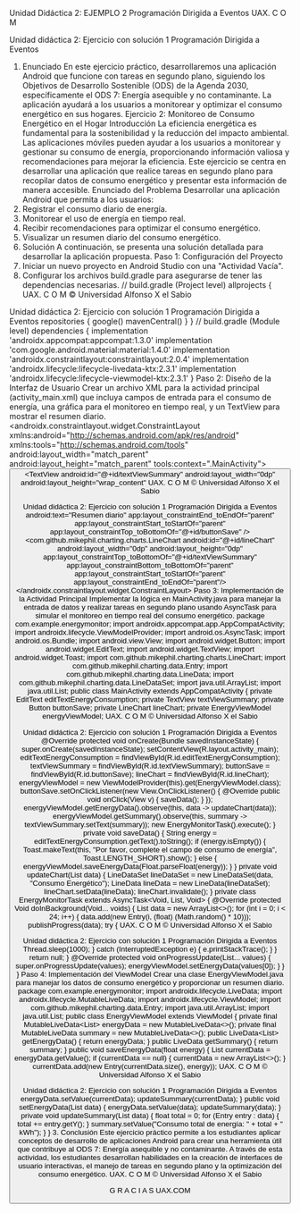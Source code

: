 Unidad Didáctica 2:
EJEMPLO 2
Programación Dirigida a Eventos
UAX. C O M

Unidad didáctica 2: Ejercicio con solución 1
Programación Dirigida a Eventos
1. Enunciado
En este ejercicio práctico, desarrollaremos una aplicación Android que funcione con tareas en
segundo plano, siguiendo los Objetivos de Desarrollo Sostenible (ODS) de la Agenda 2030,
específicamente el ODS 7: Energía asequible y no contaminante. La aplicación ayudará a los
usuarios a monitorear y optimizar el consumo energético en sus hogares.
Ejercicio 2: Monitoreo de Consumo Energético en el Hogar
Introducción
La eficiencia energética es fundamental para la sostenibilidad y la reducción del impacto
ambiental. Las aplicaciones móviles pueden ayudar a los usuarios a monitorear y gestionar su
consumo de energía, proporcionando información valiosa y recomendaciones para mejorar la
eficiencia. Este ejercicio se centra en desarrollar una aplicación que realice tareas en segundo
plano para recopilar datos de consumo energético y presentar esta información de manera
accesible.
Enunciado del Problema
Desarrollar una aplicación Android que permita a los usuarios:
1. Registrar el consumo diario de energía.
2. Monitorear el uso de energía en tiempo real.
3. Recibir recomendaciones para optimizar el consumo energético.
4. Visualizar un resumen diario del consumo energético.
2. Solución
A continuación, se presenta una solución detallada para desarrollar la aplicación propuesta.
Paso 1: Configuración del Proyecto
1. Iniciar un nuevo proyecto en Android Studio con una "Actividad Vacía".
2. Configurar los archivos build.gradle para asegurarse de tener las dependencias
necesarias.
// build.gradle (Project level)
allprojects {
UAX. C O M
© Universidad Alfonso X el Sabio

Unidad didáctica 2: Ejercicio con solución 1
Programación Dirigida a Eventos
repositories {
google()
mavenCentral()
}
}
// build.gradle (Module level)
dependencies {
implementation 'androidx.appcompat:appcompat:1.3.0'
implementation 'com.google.android.material:material:1.4.0'
implementation 'androidx.constraintlayout:constraintlayout:2.0.4'
implementation 'androidx.lifecycle:lifecycle-livedata-ktx:2.3.1'
implementation 'androidx.lifecycle:lifecycle-viewmodel-ktx:2.3.1'
}
Paso 2: Diseño de la Interfaz de Usuario
Crear un archivo XML para la actividad principal (activity_main.xml) que incluya campos de
entrada para el consumo de energía, una gráfica para el monitoreo en tiempo real, y un TextView
para mostrar el resumen diario.
<androidx.constraintlayout.widget.ConstraintLayout
xmlns:android="http://schemas.android.com/apk/res/android"
xmlns:tools="http://schemas.android.com/tools"
android:layout_width="match_parent"
android:layout_height="match_parent"
tools:context=".MainActivity">
<EditText
android:id="@+id/editTextEnergyConsumption"
android:layout_width="0dp"
android:layout_height="wrap_content"
android:hint="Consumo de energía (kWh)"
android:inputType="numberDecimal"
app:layout_constraintEnd_toEndOf="parent"
app:layout_constraintStart_toStartOf="parent"
app:layout_constraintTop_toTopOf="parent" />
<Button
android:id="@+id/buttonSave"
android:layout_width="wrap_content"
android:layout_height="wrap_content"
android:text="Guardar"
app:layout_constraintEnd_toEndOf="parent"
app:layout_constraintStart_toStartOf="parent"
app:layout_constraintTop_toBottomOf="@+id/editTextEnergyConsumption" />
<TextView
android:id="@+id/textViewSummary"
android:layout_width="0dp"
android:layout_height="wrap_content"
UAX. C O M
© Universidad Alfonso X el Sabio

Unidad didáctica 2: Ejercicio con solución 1
Programación Dirigida a Eventos
android:text="Resumen diario"
app:layout_constraintEnd_toEndOf="parent"
app:layout_constraintStart_toStartOf="parent"
app:layout_constraintTop_toBottomOf="@+id/buttonSave" />
<com.github.mikephil.charting.charts.LineChart
android:id="@+id/lineChart"
android:layout_width="0dp"
android:layout_height="0dp"
app:layout_constraintTop_toBottomOf="@+id/textViewSummary"
app:layout_constraintBottom_toBottomOf="parent"
app:layout_constraintStart_toStartOf="parent"
app:layout_constraintEnd_toEndOf="parent"/>
</androidx.constraintlayout.widget.ConstraintLayout>
Paso 3: Implementación de la Actividad Principal
Implementar la lógica en MainActivity.java para manejar la entrada de datos y realizar tareas en
segundo plano usando AsyncTask para simular el monitoreo en tiempo real del consumo
energético.
package com.example.energymonitor;
import androidx.appcompat.app.AppCompatActivity;
import androidx.lifecycle.ViewModelProvider;
import android.os.AsyncTask;
import android.os.Bundle;
import android.view.View;
import android.widget.Button;
import android.widget.EditText;
import android.widget.TextView;
import android.widget.Toast;
import com.github.mikephil.charting.charts.LineChart;
import com.github.mikephil.charting.data.Entry;
import com.github.mikephil.charting.data.LineData;
import com.github.mikephil.charting.data.LineDataSet;
import java.util.ArrayList;
import java.util.List;
public class MainActivity extends AppCompatActivity {
private EditText editTextEnergyConsumption;
private TextView textViewSummary;
private Button buttonSave;
private LineChart lineChart;
private EnergyViewModel energyViewModel;
UAX. C O M
© Universidad Alfonso X el Sabio

Unidad didáctica 2: Ejercicio con solución 1
Programación Dirigida a Eventos
@Override
protected void onCreate(Bundle savedInstanceState) {
super.onCreate(savedInstanceState);
setContentView(R.layout.activity_main);
editTextEnergyConsumption = findViewById(R.id.editTextEnergyConsumption);
textViewSummary = findViewById(R.id.textViewSummary);
buttonSave = findViewById(R.id.buttonSave);
lineChart = findViewById(R.id.lineChart);
energyViewModel = new ViewModelProvider(this).get(EnergyViewModel.class);
buttonSave.setOnClickListener(new View.OnClickListener() {
@Override
public void onClick(View v) {
saveData();
}
});
energyViewModel.getEnergyData().observe(this, data -> updateChart(data));
energyViewModel.getSummary().observe(this, summary -> textViewSummary.setText(summary));
new EnergyMonitorTask().execute();
}
private void saveData() {
String energy = editTextEnergyConsumption.getText().toString();
if (energy.isEmpty()) {
Toast.makeText(this, "Por favor, complete el campo de consumo de energía",
Toast.LENGTH_SHORT).show();
} else {
energyViewModel.saveEnergyData(Float.parseFloat(energy));
}
}
private void updateChart(List<Entry> data) {
LineDataSet lineDataSet = new LineDataSet(data, "Consumo Energético");
LineData lineData = new LineData(lineDataSet);
lineChart.setData(lineData);
lineChart.invalidate();
}
private class EnergyMonitorTask extends AsyncTask<Void, List<Entry>, Void> {
@Override
protected Void doInBackground(Void... voids) {
List<Entry> data = new ArrayList<>();
for (int i = 0; i < 24; i++) {
data.add(new Entry(i, (float) (Math.random() * 10)));
publishProgress(data);
try {
UAX. C O M
© Universidad Alfonso X el Sabio

Unidad didáctica 2: Ejercicio con solución 1
Programación Dirigida a Eventos
Thread.sleep(1000);
} catch (InterruptedException e) {
e.printStackTrace();
}
}
return null;
}
@Override
protected void onProgressUpdate(List<Entry>... values) {
super.onProgressUpdate(values);
energyViewModel.setEnergyData(values[0]);
}
}
}
Paso 4: Implementación del ViewModel
Crear una clase EnergyViewModel.java para manejar los datos de consumo energético y
proporcionar un resumen diario.
package com.example.energymonitor;
import androidx.lifecycle.LiveData;
import androidx.lifecycle.MutableLiveData;
import androidx.lifecycle.ViewModel;
import com.github.mikephil.charting.data.Entry;
import java.util.ArrayList;
import java.util.List;
public class EnergyViewModel extends ViewModel {
private final MutableLiveData<List<Entry>> energyData = new MutableLiveData<>();
private final MutableLiveData<String> summary = new MutableLiveData<>();
public LiveData<List<Entry>> getEnergyData() {
return energyData;
}
public LiveData<String> getSummary() {
return summary;
}
public void saveEnergyData(float energy) {
List<Entry> currentData = energyData.getValue();
if (currentData == null) {
currentData = new ArrayList<>();
}
currentData.add(new Entry(currentData.size(), energy));
UAX. C O M
© Universidad Alfonso X el Sabio

Unidad didáctica 2: Ejercicio con solución 1
Programación Dirigida a Eventos
energyData.setValue(currentData);
updateSummary(currentData);
}
public void setEnergyData(List<Entry> data) {
energyData.setValue(data);
updateSummary(data);
}
private void updateSummary(List<Entry> data) {
float total = 0;
for (Entry entry : data) {
total += entry.getY();
}
summary.setValue("Consumo total de energía: " + total + " kWh");
}
}
3. Conclusión
Este ejercicio práctico permite a los estudiantes aplicar conceptos de desarrollo de aplicaciones
Android para crear una herramienta útil que contribuye al ODS 7: Energía asequible y no
contaminante. A través de esta actividad, los estudiantes desarrollan habilidades en la creación
de interfaces de usuario interactivas, el manejo de tareas en segundo plano y la optimización
del consumo energético.
UAX. C O M
© Universidad Alfonso X el Sabio

G R A C I A S
UAX.COM